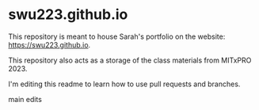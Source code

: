 # swu223.github.io

This repository is meant to house Sarah's portfolio on the website: <https://swu223.github.io>.

This repository also acts as a storage of the class materials from MITxPRO 2023.

I'm editing this readme to learn how to use pull requests and branches.

main edits